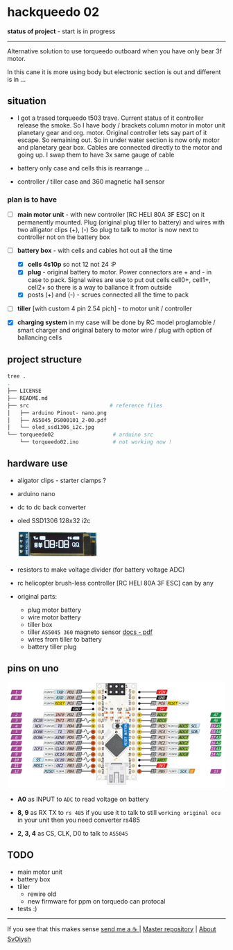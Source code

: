 # hackqueedo 02

**status of project** - start is in progress

---

Alternative solution to use torqueedo outboard when you have only bear 3f motor.

In this cane it is more using body but electronic section is out and different is in ...

## situation

* I got a trased torqueedo t503 trave. Current status of it controller release the smoke. So I have body / brackets column motor in motor unit planetary gear and org. motor. Original controller lets say part of it escape. So remaining out. So in under water section is now only motor and planetary gear box. Cables are connected directly to the motor and going up. I swap them to have 3x same gauge of cable

* battery only case and cells this is rearrange ...

* controller / tiller case and 360 magnetic hall sensor

### plan is to have

- [ ] **main motor unit** - with new controller [RC HELI 80A 3F ESC] on it permanently mounted. Plug (original plug tiller to battery) and wires with two alligator clips (+), (-) So plug to talk to motor is now next to controller not on the battery box
- [ ] **battery box** - with cells and cables hot out all the time
  - [x] **cells 4s10p** so not 12 not 24 :P 
  - [x] **plug** - original battery to motor. Power connectors are + and - in case to pack. Signal wires are use to put out cells cell0+, cell1+, cell2+ so there is a way to ballance it from outside 
  - [x] posts (+) and (-) - scrues connected all the time to pack    
- [ ] **tiller** [with custom 4 pin 2.54 pich] - to motor unit / controller
- [x] **charging system** in my case will be done by RC model proglamoble / smart charger and original batery to motor wire / plug with option of ballancing cells


## project structure

```bash
tree .
.
├── LICENSE
├── README.md
├── src                          # reference files
│   ├── arduino Pinout- nano.png
│   ├── AS5045_DS000101_2-00.pdf
│   └── oled_ssd1306_i2c.jpg
└── torqueedo02                   # arduino src 
    └── torqueedo02.ino           # not working now !
```


## hardware use

- aligator clips - starter clamps ?
- arduino nano
- dc to dc back converter
- oled SSD1306 128x32 i2c
  
  ![](./src/oled_ssd1306_i2c.jpg)
- resistors to make voltage divider (for battery voltage ADC)
- rc helicopter brush-less controller [RC HELI 80A 3F ESC] can by any 
- original parts:
  - plug motor battery
  - wire motor battery
  - tiller box
  - tiller `AS5045 360` magneto sensor [docs - pdf](./src/AS5045_DS000101_2-00.pdf)
  - wires from tiller to battery
  - battery tiller plug


## pins on uno

![arduino nano pinout](./src/arduino%20Pinout-%20nano.png)

- **A0** as INPUT to `ADC` to read voltage on battery

- **8, 9** as RX TX to `rs 485` if you use it to talk to still `working original ecu` in your unit then you need converter rs485

- **2, 3, 4** as CS, CLK, D0 to talk to `AS5045` 



## TODO

- main motor unit
- battery box
- tiller
  - rewire old
  - new firmware for ppm on torquedo can protocal 
- tests :)

---

If you see that this makes sense [ send me a ☕ ](https://ko-fi.com/B0B0DFYGS) | [Master repository](https://github.com/yOyOeK1/oiyshTerminal) | [About SvOiysh](https://www.youtube.com/@svoiysh)
